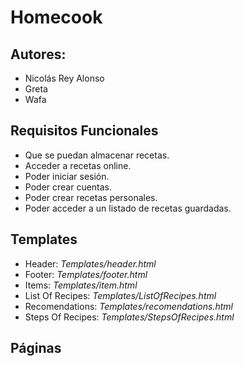 # Homecook

## **Autores:**
- Nicolás Rey Alonso
- Greta
- Wafa

## **Requisitos Funcionales**
- Que se puedan almacenar recetas.
- Acceder a recetas online.
- Poder iniciar sesión.
- Poder crear cuentas.
- Poder crear recetas personales.
- Poder acceder a un listado de recetas guardadas.

## **Templates**
- Header: *Templates/header.html*
- Footer: *Templates/footer.html*
- Items: *Templates/item.html*
- List Of Recipes: *Templates/ListOfRecipes.html*
- Recomendations: *Templates/recomendations.html*
- Steps Of Recipes: *Templates/StepsOfRecipes.html*

## **Páginas**

